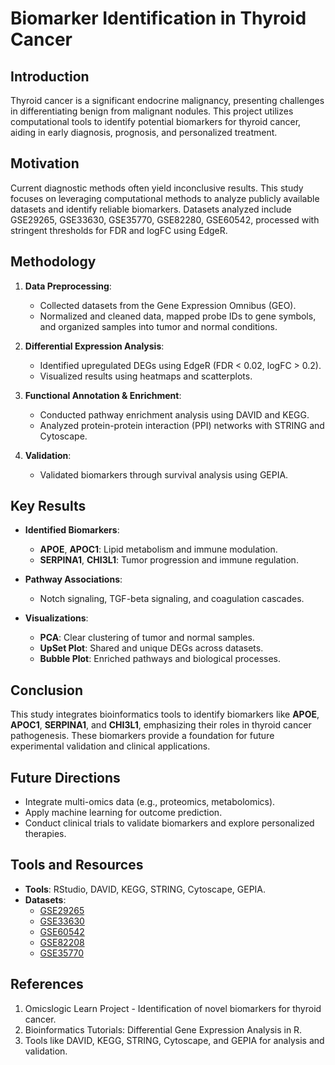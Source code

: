 # Biomarker Identification in Thyroid Cancer

## Introduction
Thyroid cancer is a significant endocrine malignancy, presenting challenges in differentiating benign from malignant nodules. This project utilizes computational tools to identify potential biomarkers for thyroid cancer, aiding in early diagnosis, prognosis, and personalized treatment.

## Motivation
Current diagnostic methods often yield inconclusive results. This study focuses on leveraging computational methods to analyze publicly available datasets and identify reliable biomarkers. Datasets analyzed include GSE29265, GSE33630, GSE35770, GSE82280, GSE60542, processed with stringent thresholds for FDR and logFC using EdgeR.

## Methodology
1. **Data Preprocessing**:
   - Collected datasets from the Gene Expression Omnibus (GEO).
   - Normalized and cleaned data, mapped probe IDs to gene symbols, and organized samples into tumor and normal conditions.

2. **Differential Expression Analysis**:
   - Identified upregulated DEGs using EdgeR (FDR < 0.02, logFC > 0.2).
   - Visualized results using heatmaps and scatterplots.

3. **Functional Annotation & Enrichment**:
   - Conducted pathway enrichment analysis using DAVID and KEGG.
   - Analyzed protein-protein interaction (PPI) networks with STRING and Cytoscape.

4. **Validation**:
   - Validated biomarkers through survival analysis using GEPIA.

## Key Results
- **Identified Biomarkers**:
  - **APOE**, **APOC1**: Lipid metabolism and immune modulation.
  - **SERPINA1**, **CHI3L1**: Tumor progression and immune regulation.

- **Pathway Associations**:
  - Notch signaling, TGF-beta signaling, and coagulation cascades.

- **Visualizations**:
  - **PCA**: Clear clustering of tumor and normal samples.
  - **UpSet Plot**: Shared and unique DEGs across datasets.
  - **Bubble Plot**: Enriched pathways and biological processes.

## Conclusion
This study integrates bioinformatics tools to identify biomarkers like **APOE**, **APOC1**, **SERPINA1**, and **CHI3L1**, emphasizing their roles in thyroid cancer pathogenesis. These biomarkers provide a foundation for future experimental validation and clinical applications.

## Future Directions
- Integrate multi-omics data (e.g., proteomics, metabolomics).
- Apply machine learning for outcome prediction.
- Conduct clinical trials to validate biomarkers and explore personalized therapies.

## Tools and Resources
- **Tools**: RStudio, DAVID, KEGG, STRING, Cytoscape, GEPIA.
- **Datasets**: 
  - [GSE29265](https://www.ncbi.nlm.nih.gov/geo/query/acc.cgi?acc=GSE29265)
  - [GSE33630](https://www.ncbi.nlm.nih.gov/geo/query/acc.cgi?acc=GSE33630)
  - [GSE60542](https://www.ncbi.nlm.nih.gov/geo/query/acc.cgi?acc=GSE60542)
  - [GSE82208](https://www.ncbi.nlm.nih.gov/geo/query/acc.cgi?acc=GSE82208)
  - [GSE35770](https://www.ncbi.nlm.nih.gov/geo/query/acc.cgi?acc=GSE35770)

## References
1. Omicslogic Learn Project - Identification of novel biomarkers for thyroid cancer.
2. Bioinformatics Tutorials: Differential Gene Expression Analysis in R.
3. Tools like DAVID, KEGG, STRING, Cytoscape, and GEPIA for analysis and validation.
